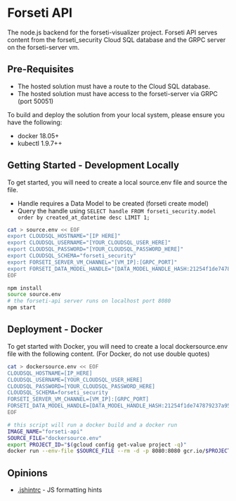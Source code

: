 # Forseti API

The node.js backend for the forseti-visualizer project.  Forseti API serves content from the forseti_security Cloud SQL database and the GRPC server on the forseti-server vm.

## Pre-Requisites

* The hosted solution must have a route to the Cloud SQL database.
* The hosted solution must have access to the forseti-server via GRPC (port 50051)

To build and deploy the solution from your local system, please ensure you have the following:

* docker 18.05+
* kubectl 1.9.7++

## Getting Started - Development Locally

To get started, you will need to create a local source.env file and source the file.

* Handle requires a Data Model to be created (forseti create model)
* Query the handle using `SELECT handle FROM forseti_security.model order by created_at_datetime desc LIMIT 1;`

```bash
cat > source.env << EOF
export CLOUDSQL_HOSTNAME="[IP HERE]"
export CLOUDSQL_USERNAME="[YOUR_CLOUDSQL_USER_HERE]"
export CLOUDSQL_PASSWORD="[YOUR_CLOUDSQL_PASSWORD_HERE]"
export CLOUDSQL_SCHEMA="forseti_security"
export FORSETI_SERVER_VM_CHANNEL="[VM_IP]:[GRPC_PORT]"
export FORSETI_DATA_MODEL_HANDLE="[DATA_MODEL_HANDLE_HASH:21254f1de747879237a95cb552e80844]"
EOF

npm install
source source.env
# the forseti-api server runs on localhost port 8080
npm start
```

## Deployment - Docker

To get started with Docker, you will need to create a local dockersource.env file with the following content.  (For Docker, do not use double quotes)

```bash
cat > dockersource.env << EOF
CLOUDSQL_HOSTNAME=[IP_HERE]
CLOUDSQL_USERNAME=[YOUR_CLOUDSQL_USER_HERE]
CLOUDSQL_PASSWORD=[YOUR_CLOUDSQL_PASSWORD_HERE]
CLOUDSQL_SCHEMA=forseti_security
FORSETI_SERVER_VM_CHANNEL=[VM_IP]:[GRPC_PORT]
FORSETI_DATA_MODEL_HANDLE=[DATA_MODEL_HANDLE_HASH:21254f1de747879237a95cb552e80844]
EOF

# this script will run a docker build and a docker run
IMAGE_NAME="forseti-api"
SOURCE_FILE="dockersource.env"
export PROJECT_ID="$(gcloud config get-value project -q)"
docker run --env-file $SOURCE_FILE --rm -d -p 8080:8080 gcr.io/$PROJECT_ID/$IMAGE_NAME
```

## Opinions

* [.jshintrc](https://stackoverflow.com/questions/36318895/vs-code-with-es6) - JS formatting hints
